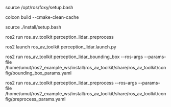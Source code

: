
source /opt/ros/foxy/setup.bash

colcon build --cmake-clean-cache

source ./install/setup.bash


ros2 run ros_av_toolkit perception_lidar_preprocess

ros2 launch ros_av_toolkit perception_lidar.launch.py

ros2 run ros_av_toolkit perception_lidar_bounding_box --ros-args --params-file /home/umut/ros2_example_ws/install/ros_av_toolkit/share/ros_av_toolkit/config/bounding_box_params.yaml

ros2 run ros_av_toolkit perception_lidar_preprocess --ros-args --params-file /home/umut/ros2_example_ws/install/ros_av_toolkit/share/ros_av_toolkit/config/preprocess_params.yaml

